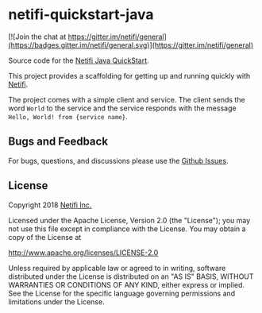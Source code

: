 # netifi-quickstart-java
[![Join the chat at https://gitter.im/netifi/general](https://badges.gitter.im/netifi/general.svg)](https://gitter.im/netifi/general)

Source code for the [Netifi Java QuickStart](https://www.netifi.com/getstarted-java).

This project provides a scaffolding for getting up and running quickly with [Netifi](http://www.netifi.com/).

The project comes with a simple client and service. The client sends the word `World` to the service and the service responds with the message `Hello, World! from {service name}`.

## Bugs and Feedback
For bugs, questions, and discussions please use the [Github Issues](https://github.com/netifi/netifi-quickstart-java/issues).

## License
Copyright 2018 [Netifi Inc.](https://www.netifi.com)

Licensed under the Apache License, Version 2.0 (the "License");
you may not use this file except in compliance with the License.
You may obtain a copy of the License at

   http://www.apache.org/licenses/LICENSE-2.0

Unless required by applicable law or agreed to in writing, software
distributed under the License is distributed on an "AS IS" BASIS,
WITHOUT WARRANTIES OR CONDITIONS OF ANY KIND, either express or implied.
See the License for the specific language governing permissions and
limitations under the License.
